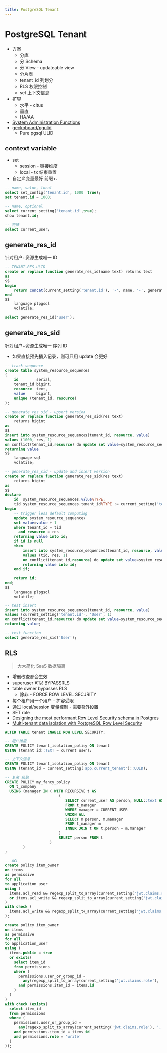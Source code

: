 ```yaml
---
title: PostgreSQL Tenant
---
```


# PostgreSQL Tenant

- 方案
  - 分库
  - 分 Schema
  - 分 View - updateable view
  - 分片表
  - tenant_id 列划分
  - RLS 权限控制
  - set 上下文信息
- 扩容
  - 水平 - citus
  - 垂直
  - HA/AA
- [System Administration Functions](https://www.postgresql.org/docs/current/functions-admin.html)
- [geckoboard/pgulid](https://github.com/geckoboard/pgulid)
  - Pure pgsql ULID

## context variable

- set
  - session - 链接维度
  - local - tx 结束重置
- 自定义变量最好 前缀+.

```sql
-- name, value, local
select set_config('tenant.id', 1000, true);
set tenant.id = 1000;

-- name, optional
select current_setting('tenant.id',true);
show tenant.id;

-- 特殊
select current_user;
```

## generate_res_id

针对租户+资源生成唯一 ID

```sql
-- TENANT-RES-ULID
create or replace function generate_res_id(name text) returns text
as
$$
begin
    return concat(current_setting('tenant.id'), '-', name, '-', generate_ulid());
end
$$
    language plpgsql
    volatile;

select generate_res_id('user');
```

## generate_res_sid

针对租户+资源生成唯一 序列 ID

- 如果直接预先插入记录，则可只用 update 会更好

```sql
-- track sequence
create table system_resource_sequences
(
    id        serial,
    tenant_id bigint,
    resource  text,
    value     bigint,
    unique (tenant_id, resource)
);

-- generate_res_sid - upsert version
create or replace function generate_res_sid(res text)
    returns bigint
as
$$
insert into system_resource_sequences(tenant_id, resource, value)
values (1000, res, 1)
on conflict(tenant_id,resource) do update set value=system_resource_sequences.value + 1
returning value
$$
    language sql
    volatile;

-- generate_res_sid - update and insert version
create or replace function generate_res_sid(res text)
    returns bigint
as
$$
declare
    id  system_resource_sequences.value%TYPE;
    tid system_resource_sequences.tenant_id%TYPE := current_setting('tenant.id')::bigint;
begin
    -- trigger less default computing
    update system_resource_sequences
    set value=value + 1
    where tenant_id = tid
      and resource = res
    returning value into id;
    if id is null
    then
        insert into system_resource_sequences(tenant_id, resource, value)
        values (tid, res, 1)
        on conflict(tenant_id,resource) do update set value=system_resource_sequences.value + 1
        returning value into id;
    end if;

    return id;
end;
$$
    language plpgsql
    volatile;
```

```sql
-- test insert
insert into system_resource_sequences(tenant_id, resource, value)
values (current_setting('tenant.id'), 'User', 1)
on conflict(tenant_id,resource) do update set value=system_resource_sequences.value + 1
returning value;

-- test function
select generate_res_sid('User');
```

## RLS

> 大大简化 SaaS 数据隔离

- 增删改查都会生效
- superuser 可以 BYPASSRLS
- table owner bypasses RLS
  - 除非 - FORCE ROW LEVEL SECURITY
- 每个租户用一个用户 - 扩容受限
- 通过 local/session 变量控制 - 需要额外设置
- SET role
- [Designing the most performant Row Level Security schema in Postgres](https://cazzer.medium.com/a06084f31945)
- [Multi-tenant data isolation with PostgreSQL Row Level Security](https://aws.amazon.com/cn/blogs/database/multi-tenant-data-isolation-with-postgresql-row-level-security/)

```sql
ALTER TABLE tenant ENABLE ROW LEVEL SECURITY;

-- 用户维度
CREATE POLICY tenant_isolation_policy ON tenant
USING (tenant_id::TEXT = current_user);

-- 上下文信息
CREATE POLICY tenant_isolation_policy ON tenant
USING (tenant_id = current_setting('app.current_tenant')::UUID);

-- 复杂 级联
CREATE POLICY my_fancy_policy
  ON t_company
  USING (manager IN ( WITH RECURSIVE t AS
                        (
                           SELECT current_user AS person, NULL::text AS manager
                           FROM t_manager
                           WHERE manager = CURRENT_USER
                           UNION ALL
                           SELECT m.person, m.manager
                           FROM t_manager m
                           INNER JOIN t ON t.person = m.manager
                        )
                        SELECT person FROM t
                    )
        )
;

-- ACL
create policy item_owner
on items
as permissive
for all
to application_user
using (
  items.acl_read && regexp_split_to_array(current_setting('jwt.claims.roles'), ',')::uuid[]
  or items.acl_write && regexp_split_to_array(current_setting('jwt.claims.roles'), ',')::uuid[]
)
with check (
  items.acl_write && regexp_split_to_array(current_setting('jwt.claims.roles'), ',')::uuid[]
);

create policy item_owner
on items
as permissive
for all
to application_user
using (
  items.public = true
  or exists(
    select item_id
    from permissions
    where (
      permissions.user_or_group_id =
        any(regexp_split_to_array(current_setting('jwt.claims.role'), ',')::uuid[])
      and permissions.item_id = items.id
    )
  )
)
with check (exists(
  select item_id
  from permissions
  where (
    permissions.user_or_group_id =
      any(regexp_split_to_array(current_setting('jwt.claims.role'), ',')::uuid[])
    and permissions.item_id = items.id
    and permissions.role = 'write'
  )
));
```
